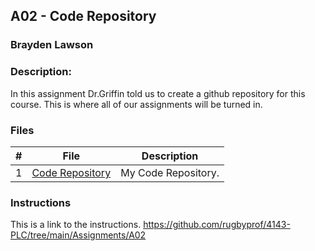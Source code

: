 ## A02 - Code Repository
### Brayden Lawson
### Description:

In this assignment Dr.Griffin told us to create a github repository for this course. This is where all of our assignments will be turned in.

### Files

|   #   | File     | Description                      |
| :---: | -------- | -------------------------------- |
|   1   | [Code Repository](https://github.com/bglawson1001/4443-MobileApps-Lawson) | My Code Repository. |



### Instructions

This is a link to the instructions. https://github.com/rugbyprof/4143-PLC/tree/main/Assignments/A02
